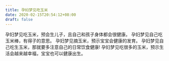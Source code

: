```yaml
---
title: 孕妇梦见吃玉米
date: 2020-02-15T20:54:12+08:00
draft: false
---
```


孕妇梦见吃玉米，预会生儿子，且自己和孩子身体都会很健康。
孕妇梦见自己吃玉米棒，有得子的意思。
孕妇梦见摘玉米，预示宝宝会健康的发育。
孕妇梦见自己吃生玉米，那就要多注意自己的日常饮食健康!
孕妇梦见吃很多的玉米，预示生活会越来越幸福，宝宝也可以健康出生。